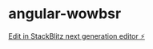 # angular-wowbsr

[Edit in StackBlitz next generation editor ⚡️](https://stackblitz.com/~/github.com/Abhishekkumarkyp/angular-wowbsr)
